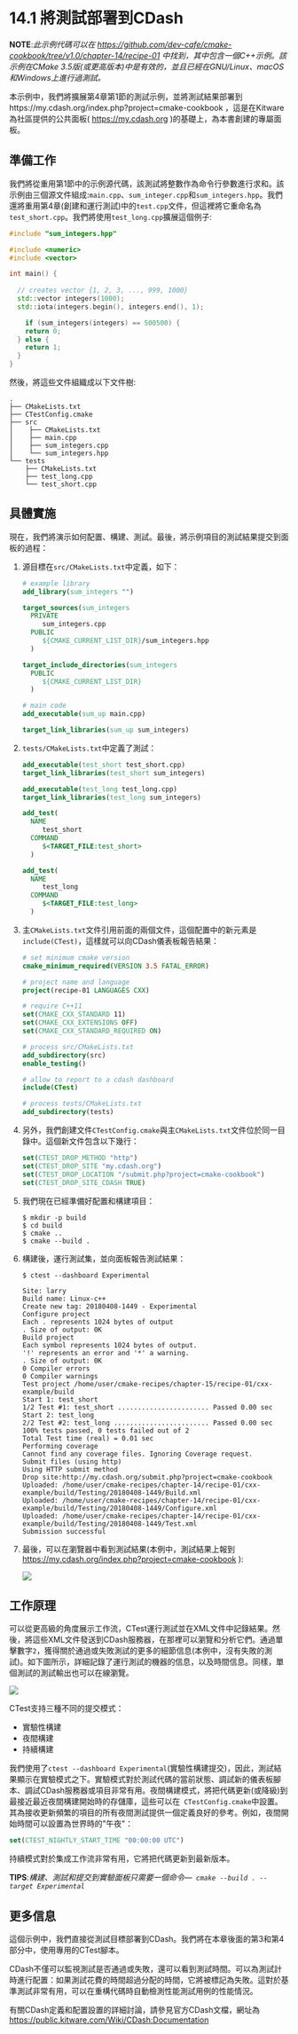 # 14.1 將測試部署到CDash

**NOTE**:*此示例代碼可以在 https://github.com/dev-cafe/cmake-cookbook/tree/v1.0/chapter-14/recipe-01 中找到，其中包含一個C++示例。該示例在CMake 3.5版(或更高版本)中是有效的，並且已經在GNU/Linux、macOS和Windows上進行過測試。*

本示例中，我們將擴展第4章第1節的測試示例，並將測試結果部署到https://my.cdash.org/index.php?project=cmake-cookbook ，這是在Kitware為社區提供的公共面板( https://my.cdash.org )的基礎上，為本書創建的專屬面板。

## 準備工作

我們將從重用第1節中的示例源代碼，該測試將整數作為命令行參數進行求和。該示例由三個源文件組成:`main.cpp`、`sum_integer.cpp`和`sum_integers.hpp`。我們還將重用第4章(創建和運行測試)中的`test.cpp`文件，但這裡將它重命名為`test_short.cpp`。我們將使用`test_long.cpp`擴展這個例子:

```c++
#include "sum_integers.hpp"

#include <numeric>
#include <vector>

int main() {
  
  // creates vector {1, 2, 3, ..., 999, 1000}
  std::vector integers(1000);
  std::iota(integers.begin(), integers.end(), 1);

	if (sum_integers(integers) == 500500) {
  	return 0;
  } else {
  	return 1;
  }
}
```
然後，將這些文件組織成以下文件樹:

```shell
.
├── CMakeLists.txt
├── CTestConfig.cmake
├── src
│    ├── CMakeLists.txt
│    ├── main.cpp
│    ├── sum_integers.cpp
│    └── sum_integers.hpp
└── tests
    ├── CMakeLists.txt
    ├── test_long.cpp
    └── test_short.cpp
```

## 具體實施

現在，我們將演示如何配置、構建、測試。最後，將示例項目的測試結果提交到面板的過程：

1. 源目標在`src/CMakeLists.txt`中定義，如下：

   ```cmake
   # example library
   add_library(sum_integers "")
   
   target_sources(sum_integers
     PRIVATE
     	sum_integers.cpp
     PUBLIC
     	${CMAKE_CURRENT_LIST_DIR}/sum_integers.hpp
     )
   
   target_include_directories(sum_integers
     PUBLIC
     	${CMAKE_CURRENT_LIST_DIR}
     )
   
   # main code
   add_executable(sum_up main.cpp)
   
   target_link_libraries(sum_up sum_integers)
   ```

2. `tests/CMakeLists.txt`中定義了測試：

   ```cmake
   add_executable(test_short test_short.cpp)
   target_link_libraries(test_short sum_integers)
   
   add_executable(test_long test_long.cpp)
   target_link_libraries(test_long sum_integers)
   
   add_test(
     NAME
     	test_short
     COMMAND
     	$<TARGET_FILE:test_short>
     )
   
   add_test(
     NAME
     	test_long
     COMMAND
     	$<TARGET_FILE:test_long>
     )
   ```

3. 主`CMakeLists.txt`文件引用前面的兩個文件，這個配置中的新元素是`include(CTest)`，這樣就可以向CDash儀表板報告結果：

   ```cmake
   # set minimum cmake version
   cmake_minimum_required(VERSION 3.5 FATAL_ERROR)
   
   # project name and language
   project(recipe-01 LANGUAGES CXX)
   
   # require C++11
   set(CMAKE_CXX_STANDARD 11)
   set(CMAKE_CXX_EXTENSIONS OFF)
   set(CMAKE_CXX_STANDARD_REQUIRED ON)
   
   # process src/CMakeLists.txt
   add_subdirectory(src)
   enable_testing()
   
   # allow to report to a cdash dashboard
   include(CTest)
   
   # process tests/CMakeLists.txt
   add_subdirectory(tests)
   ```

4. 另外，我們創建文件`CTestConfig.cmake`與主`CMakeLists.txt`文件位於同一目錄中。這個新文件包含以下幾行：

   ```cmake
   set(CTEST_DROP_METHOD "http")
   set(CTEST_DROP_SITE "my.cdash.org")
   set(CTEST_DROP_LOCATION "/submit.php?project=cmake-cookbook")
   set(CTEST_DROP_SITE_CDASH TRUE)
   ```

5. 我們現在已經準備好配置和構建項目：

   ```shell
   $ mkdir -p build
   $ cd build
   $ cmake ..
   $ cmake --build .
   ```

6. 構建後，運行測試集，並向面板報告測試結果：

   ```shell
   $ ctest --dashboard Experimental
   
   Site: larry
   Build name: Linux-c++
   Create new tag: 20180408-1449 - Experimental
   Configure project
   Each . represents 1024 bytes of output
   . Size of output: 0K
   Build project
   Each symbol represents 1024 bytes of output.
   '!' represents an error and '*' a warning.
   . Size of output: 0K
   0 Compiler errors
   0 Compiler warnings
   Test project /home/user/cmake-recipes/chapter-15/recipe-01/cxx-example/build
   Start 1: test_short
   1/2 Test #1: test_short ....................... Passed 0.00 sec
   Start 2: test_long
   2/2 Test #2: test_long ........................ Passed 0.00 sec
   100% tests passed, 0 tests failed out of 2
   Total Test time (real) = 0.01 sec
   Performing coverage
   Cannot find any coverage files. Ignoring Coverage request.
   Submit files (using http)
   Using HTTP submit method
   Drop site:http://my.cdash.org/submit.php?project=cmake-cookbook
   Uploaded: /home/user/cmake-recipes/chapter-14/recipe-01/cxx-example/build/Testing/20180408-1449/Build.xml
   Uploaded: /home/user/cmake-recipes/chapter-14/recipe-01/cxx-example/build/Testing/20180408-1449/Configure.xml
   Uploaded: /home/user/cmake-recipes/chapter-14/recipe-01/cxx-example/build/Testing/20180408-1449/Test.xml
   Submission successful
   ```

7. 最後，可以在瀏覽器中看到測試結果(本例中，測試結果上報到 https://my.cdash.org/index.php?project=cmake-cookbook ):

   ![](../../images/chapter14/14-1.png)

## 工作原理

可以從更高級的角度展示工作流，CTest運行測試並在XML文件中記錄結果。然後，將這些XML文件發送到CDash服務器，在那裡可以瀏覽和分析它們。通過單擊數字`2`，獲得關於通過或失敗測試的更多的細節信息(本例中，沒有失敗的測試)。如下圖所示，詳細記錄了運行測試的機器的信息，以及時間信息。同樣，單個測試的測試輸出也可以在線瀏覽。

![](../../images/chapter14/14-2.png)

CTest支持三種不同的提交模式：

* 實驗性構建
* 夜間構建
* 持續構建

我們使用了` ctest --dashboard Experimental `(實驗性構建提交)，因此，測試結果顯示在實驗模式之下。實驗模式對於測試代碼的當前狀態、調試新的儀表板腳本、調試CDash服務器或項目非常有用。夜間構建模式，將把代碼更新(或降級)到最接近最近夜間構建開始時的存儲庫，這些可以在`  CTestConfig.cmake `中設置。其為接收更新頻繁的項目的所有夜間測試提供一個定義良好的參考。例如，夜間開始時間可以設置為世界時的"午夜"：

```cmake
set(CTEST_NIGHTLY_START_TIME "00:00:00 UTC")
```

持續模式對於集成工作流非常有用，它將把代碼更新到最新版本。

**TIPS**:*構建、測試和提交到實驗面板只需要一個命令—` cmake --build . --target Experimental`*

## 更多信息

這個示例中，我們直接從測試目標部署到CDash。我們將在本章後面的第3和第4部分中，使用專用的CTest腳本。

CDash不僅可以監視測試是否通過或失敗，還可以看到測試時間。可以為測試計時進行配置：如果測試花費的時間超過分配的時間，它將被標記為失敗。這對於基準測試非常有用，可以在重構代碼時自動檢測性能測試用例的性能情況。

有關CDash定義和配置設置的詳細討論，請參見官方CDash文檔，網址為 https://public.kitware.com/Wiki/CDash:Documentation